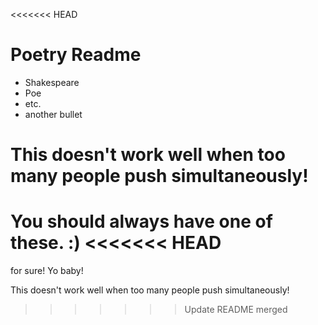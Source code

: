 <<<<<<< HEAD
# Poetry Readme

* Shakespeare
* Poe
* etc.
* another bullet

This doesn't work well when too many people push simultaneously!
=======
You should always have one of these. :)
<<<<<<< HEAD
=======
for sure!
Yo baby!


This doesn't work well when too many people push simultaneously!
>>>>>>> Update README
>>>>>>> merged
